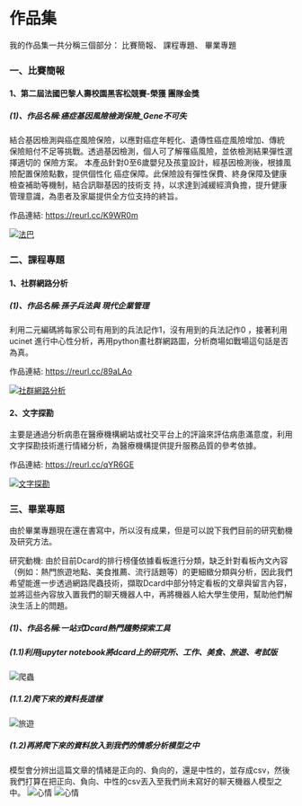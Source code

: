 # 作品集

我的作品集一共分稱三個部分：&nbsp;比賽簡報、&nbsp;課程專題、&nbsp;畢業專題


### 一、比賽簡報


#### 1、第二屆法國巴黎人壽校園黑客松競賽-榮獲 **團隊金獎**

##### (1)、作品名稱:癌症基因風險檢測保險_Gene不可失

結合基因檢測與癌症風險保險，以應對癌症年輕化、遺傳性癌症風險增加、傳統 保險賠付不足等挑戰。透過基因檢測，個人可了解罹癌風險，並依檢測結果彈性選擇適切的 保險方案。 本產品針對0至6歲嬰兒及孩童設計，經基因檢測後，根據風險配置保險點數，提供個性化 癌症保障。此保險設有彈性保費、終身保障及健康檢查補助等機制，結合訊聯基因的技術支 持，以求達到減緩經濟負擔，提升健康管理意識，為患者及家屬提供全方位支持的終旨。

作品連結:
https://reurl.cc/K9WR0m

[![法巴](法巴.png)](癌症基因風險檢測保險_Gene不可失.pdf)

### 二、課程專題

#### 1、社群網路分析

##### (1)、作品名稱:孫子兵法與 現代企業管理

利用二元編碼將每家公司有用到的兵法記作1，沒有用到的兵法記作0 ，接著利用ucinet 進行中心性分析，再用python畫社群網路圖，分析商場如戰場這句話是否為真。

作品連結:
https://reurl.cc/89aLAo

[![社群網路分析](社群網路.png)](孫子兵法與現代企業管理1.pdf)

#### 2、文字探勘

主要是通過分析病患在醫療機構網站或社交平台上的評論來評估病患滿意度，利用文字探勘技術進行情緒分析，為醫療機構提供提升服務品質的參考依據。

作品連結:
https://reurl.cc/qYR6GE

[![文字探勘](文字探勘.png)](文字探勘導論課程專題企劃書第十三組.pptx(2).pdf)

### 三、畢業專題

由於畢業專題現在還在書寫中，所以沒有成果，但是可以說下我們目前的研究動機及研究方法。

研究動機:
由於目前Dcard的排行榜僅依據看板進行分類，缺乏針對看板內文內容（例如：熱門旅遊地點、美食推薦、流行話題等）的更細緻分類與分析，因此我們希望能進一步透過網路爬蟲技術，擷取Dcard中部分特定看板的文章與留言內容，並將這些內容放入置我們的聊天機器人中，再將機器人給大學生使用，幫助他們解決生活上的問題。

##### (1)、作品名稱:一站式Dcard熱門趨勢探索工具

##### (1.1)利用jupyter notebook將dcard上的研究所、工作、美食、旅遊、考試版
![爬蟲](爬蟲.png)

##### (1.1.2)爬下來的資料長這樣
![旅遊](旅遊.png)

##### (1.2)再將爬下來的資料放入到我們的情感分析模型之中
模型會分辨出這篇文章的情緒是正向的、負向的，還是中性的，並存成csv，然後我們打算在把正向、負向、中性的csv丟入至我們尚未寫好的聊天機器人模型之中。
![心情](心情.png)
![心情](心情(2).png)
